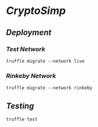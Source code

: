 ***CryptoSimp***
==========
## *Deployment*
### *Test Network*
```
truffle migrate --network live
```
### *Rinkeby Network*
```
truffle migrate --network rinkeby
```
## *Testing*
```
truffle test
```